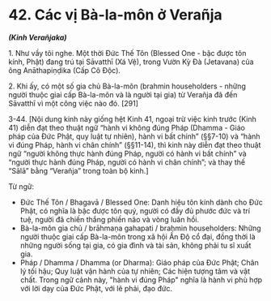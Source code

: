 # 42. Các vị Bà-la-môn ở Verañja
***(Kinh Verañjaka)***

1\.  Như vầy tôi nghe. Một thời Đức Thế Tôn (Blessed One - bậc được tôn kính, Phật) đang trú tại Sāvatthī (Xá Vệ), trong Vườn Kỳ Đà (Jetavana) của ông Anāthapiṇḍika (Cấp Cô Độc).

2\.  Khi ấy, có một số gia chủ Bà-la-môn (brahmin householders - những người thuộc giai cấp Bà-la-môn và là người tại gia) từ Verañja đã đến Sāvatthī vì một công việc nào đó. [291]

3-44. [Nội dung kinh này giống hệt Kinh 41, ngoại trừ việc kinh trước (Kinh 41) diễn đạt theo thuật ngữ “hành vi không đúng Pháp (Dhamma - Giáo pháp của Đức Phật, quy luật tự nhiên), hành vi bất chính” (§§7-10) và “hành vi đúng Pháp, hành vi chân chính” (§§11-14), thì kinh này diễn đạt theo thuật ngữ “người không thực hành đúng Pháp, người có hành vi bất chính” và “người thực hành đúng Pháp, người có hành vi chân chính”; và thay thế “Sālā” bằng “Verañja” trong toàn bộ kinh.]

<!--pg-->
Từ ngữ:
- Đức Thế Tôn / Bhagavā / Blessed One: Danh hiệu tôn kính dành cho Đức Phật, có nghĩa là bậc được tôn quý, người có đầy đủ phước đức và trí tuệ, người đã chiến thắng phiền não và vòng luân hồi.
- Bà-la-môn gia chủ / brāhmaṇa gahapati / brahmin householders: Những người thuộc giai cấp Bà-la-môn trong xã hội Ấn Độ cổ đại, đồng thời là những người sống tại gia, có gia đình và tài sản, không phải tu sĩ xuất gia.
- Pháp / Dhamma / Dhamma (or Dharma): Giáo pháp của Đức Phật; Chân lý tối hậu; Quy luật vận hành của tự nhiên; Các hiện tượng tâm và vật chất. Trong ngữ cảnh này, "hành vi đúng Pháp" nghĩa là hành vi phù hợp với lời dạy của Đức Phật, với lẽ phải, đạo đức.
